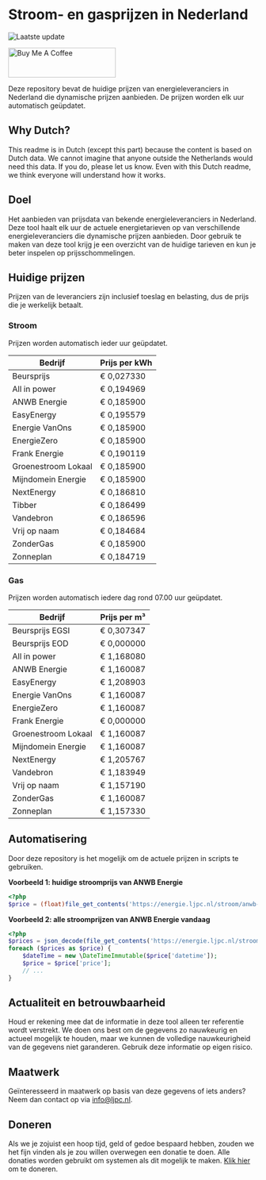 # Stroom- en gasprijzen in Nederland

![Laatste update](https://img.shields.io/badge/laatste%20update-2024--01--02%2002%3A00%20CET-brightgreen)

<a href="https://www.buymeacoffee.com/Lars-" target="_blank"><img src="https://cdn.buymeacoffee.com/buttons/v2/default-orange.png" alt="Buy Me A Coffee" height="60" style="height: 60px !important;width: 217px !important;" ></a>

Deze repository bevat de huidige prijzen van energieleveranciers in Nederland die dynamische prijzen aanbieden. De prijzen worden elk uur automatisch geüpdatet.

## Why Dutch?

This readme is in Dutch (except this part) because the content is based on Dutch data. We cannot imagine that anyone outside the Netherlands would need this data. If you do, please let us know. Even with this Dutch readme, we think
everyone will understand how it works.

## Doel

Het aanbieden van prijsdata van bekende energieleveranciers in Nederland. Deze tool haalt elk uur de actuele energietarieven op van verschillende energieleveranciers die dynamische prijzen aanbieden. Door gebruik te maken van deze tool
krijg je een overzicht van de huidige tarieven en kun je beter inspelen op prijsschommelingen.

## Huidige prijzen

Prijzen van de leveranciers zijn inclusief toeslag en belasting, dus de prijs die je werkelijk betaalt.

### Stroom

Prijzen worden automatisch ieder uur geüpdatet.

 Bedrijf | Prijs per kWh 
---------|---------------
Beursprijs | € 0,027330
All in power | € 0,194969
ANWB Energie | € 0,185900
EasyEnergy | € 0,195579
Energie VanOns | € 0,185900
EnergieZero | € 0,185900
Frank Energie | € 0,190119
Groenestroom Lokaal | € 0,185900
Mijndomein Energie | € 0,185900
NextEnergy | € 0,186810
Tibber | € 0,186499
Vandebron | € 0,186596
Vrij op naam | € 0,184684
ZonderGas | € 0,185900
Zonneplan | € 0,184719


### Gas

Prijzen worden automatisch iedere dag rond 07.00 uur geüpdatet.

 Bedrijf | Prijs per m³ 
---------|--------------
Beursprijs EGSI | € 0,307347
Beursprijs EOD | € 0,000000
All in power | € 1,168080
ANWB Energie | € 1,160087
EasyEnergy | € 1,208903
Energie VanOns | € 1,160087
EnergieZero | € 1,160087
Frank Energie | € 0,000000
Groenestroom Lokaal | € 1,160087
Mijndomein Energie | € 1,160087
NextEnergy | € 1,205767
Vandebron | € 1,183949
Vrij op naam | € 1,157190
ZonderGas | € 1,160087
Zonneplan | € 1,157330


## Automatisering

Door deze repository is het mogelijk om de actuele prijzen in scripts te gebruiken.

**Voorbeeld 1: huidige stroomprijs van ANWB Energie**

```php
<?php
$price = (float)file_get_contents('https://energie.ljpc.nl/stroom/anwb-energie-nu.txt');

```

**Voorbeeld 2: alle stroomprijzen van ANWB Energie vandaag**

```php
<?php
$prices = json_decode(file_get_contents('https://energie.ljpc.nl/stroom/all-in-power-vandaag.json'),true);
foreach ($prices as $price) {
    $dateTime = new \DateTimeImmutable($price['datetime']);
    $price = $price['price'];
    // ...
}
```

## Actualiteit en betrouwbaarheid

Houd er rekening mee dat de informatie in deze tool alleen ter referentie wordt verstrekt. We doen ons best om de gegevens zo nauwkeurig en actueel mogelijk te houden, maar we kunnen de volledige nauwkeurigheid van de gegevens niet
garanderen. Gebruik deze informatie op eigen risico.

## Maatwerk

Geïnteresseerd in maatwerk op basis van deze gegevens of iets anders? Neem dan contact op
via [info@ljpc.nl](mailto:info@ljpc.nl?subject=Energie%20prijzen).

## Doneren

Als we je zojuist een hoop tijd, geld of gedoe bespaard hebben, zouden we het fijn vinden als je zou willen overwegen een
donatie te doen. Alle donaties worden gebruikt om systemen als dit mogelijk te
maken. [Klik hier](https://www.buymeacoffee.com/Lars-) om te doneren.
